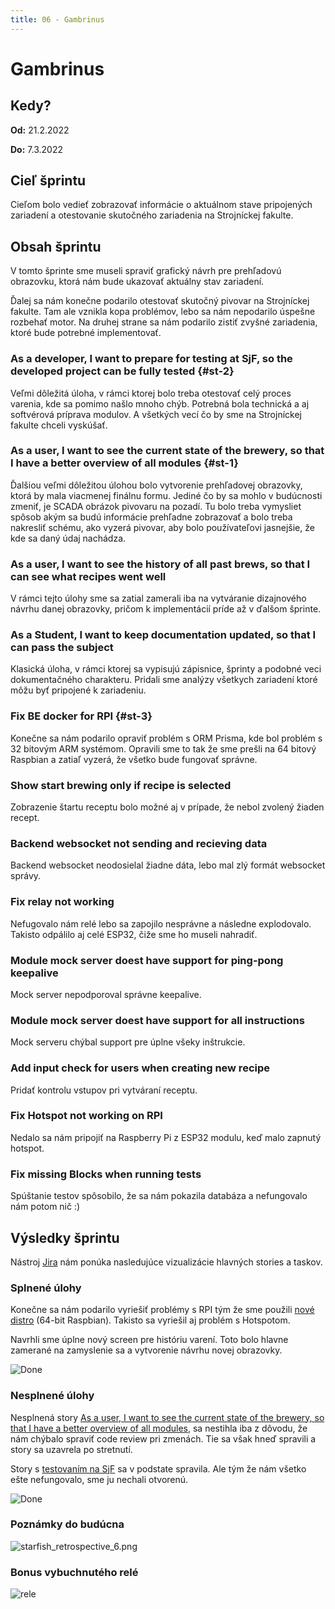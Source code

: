 ```yaml
---
title: 06 - Gambrinus
---
```


# Gambrinus

## Kedy?

**Od:** 21.2.2022

**Do:** 7.3.2022

## Cieľ šprintu

Cieľom bolo vedieť zobrazovať informácie o aktuálnom stave pripojených zariadení a otestovanie skutočného zariadenia na Strojníckej fakulte.

## Obsah šprintu

V tomto šprinte sme museli spraviť grafický návrh pre prehľadovú obrazovku, ktorá nám bude ukazovať aktuálny stav zariadení.

Ďalej sa nám konečne podarilo otestovať skutočný pivovar na Strojníckej fakulte. Tam ale vznikla kopa problémov, lebo sa nám nepodarilo úspešne rozbehať motor. Na druhej strane sa nám podarilo zistiť zvyšné zariadenia, ktoré bude potrebné implementovať.

### As a developer, I want to prepare for testing at SjF, so the developed project can be fully tested {#st-2}

Veľmi dôležitá úloha, v rámci ktorej bolo treba otestovať celý proces varenia, kde sa pomimo našlo mnoho chýb. Potrebná bola technická a aj softvérová príprava modulov. A všetkých vecí čo by sme na Strojníckej fakulte chceli vyskúšať.

### As a user, I want to see the current state of the brewery, so that I have a better overview of all modules {#st-1}

Ďalšiou veľmi dôležitou úlohou bolo vytvorenie prehľadovej obrazovky, ktorá by mala viacmenej finálnu formu. Jediné čo by sa mohlo v budúcnosti zmeniť, je SCADA obrázok pivovaru na pozadí. Tu bolo treba vymysliet spôsob akým sa budú informácie prehľadne zobrazovať a bolo treba nakresliť schému, ako vyzerá pivovar, aby bolo používateľovi jasnejšie, že kde sa daný údaj nachádza.

### As a user, I want to see the history of all past brews, so that I can see what recipes went well

V rámci tejto úlohy sme sa zatial zamerali iba na vytváranie dizajnového návrhu danej obrazovky, pričom k implementácií príde až v ďalšom šprinte.

### As a Student, I want to keep documentation updated, so that I can pass the subject

Klasická úloha, v rámci ktorej sa vypisujú zápisnice, šprinty a podobné veci dokumentačného charakteru. Pridali sme analýzy všetkych zariadení ktoré môžu byť pripojené k zariadeniu.

### Fix BE docker for RPI {#st-3}

Konečne sa nám podarilo opraviť problém s ORM Prisma, kde bol problém s 32 bitovým ARM systémom. Opravili sme to tak že sme prešli na 64 bitový Raspbian a zatiaľ vyzerá, že všetko bude fungovať správne.

### Show start brewing only if recipe is selected

Zobrazenie štartu receptu bolo možné aj v prípade, že nebol zvolený žiaden recept.

### Backend websocket not sending and recieving data

Backend websocket neodosielal žiadne dáta, lebo mal zlý formát websocket správy.

### Fix relay not working

Nefugovalo nám relé lebo sa zapojilo nesprávne a následne explodovalo. Takisto odpálilo aj celé ESP32, čiže sme ho museli nahradiť.

### Module mock server doest have support for ping-pong keepalive

Mock server nepodporoval správne keepalive.

### Module mock server doest have support for all instructions

Mock serveru chýbal support pre úplne všeky inštrukcie.

### Add input check for users when creating new recipe

Pridať kontrolu vstupov pri vytváraní receptu.

### Fix Hotspot not working on RPI

Nedalo sa nám pripojiť na Raspberry Pi z ESP32 modulu, keď malo zapnutý hotspot.

### Fix missing Blocks when running tests

Spúštanie testov spôsobilo, že sa nám pokazila databáza a nefungovalo nám potom nič :)

## Výsledky šprintu

Nástroj [Jira](../methodics/jira.md) nám ponúka nasledujúce vizualizácie hlavných stories a taskov.

### Splnené úlohy

Konečne sa nám podarilo vyriešiť problémy s RPI tým že sme použili [nové distro](#st-3) (64-bit Raspbian). Takisto sa vyriešil aj problém s Hotspotom.

Navrhli sme úplne nový screen pre históriu varení. Toto bolo hlavne zamerané na zamyslenie sa a vytvorenie návrhu novej obrazovky.

![Done](/img/sprints/sprint-06-1.png)

### Nesplnené úlohy

Nesplnená story [As a user, I want to see the current state of the brewery, so that I have a better overview of all modules](#st-1), sa nestihla iba z dôvodu, že nám chýbalo spraviť code review pri zmenách. Tie sa však hneď spravili a story sa uzavrela po stretnutí.

Story s [testovaním na SjF](#st-2) sa v podstate spravila. Ale tým že nám všetko ešte nefungovalo, sme ju nechali otvorenú.

![Done](/img/sprints/sprint-06-2.png)

### Poznámky do budúcna

![starfish_retrospective_6.png](/img/starfish_retrospective_6.png)

### Bonus vybuchnutého relé

![rele](/img/sprints/06/relay.jpg)
